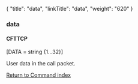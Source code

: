 {
    "title": "data",
    "linkTitle": "data",
    "weight": "620"
}<span id="data"></span>

### data

#### CFTTCP

\[DATA = string {1...32}\]

User data in the  call packet.

[Return to Command index](../../)

